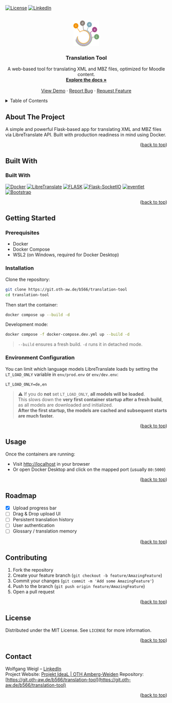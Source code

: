 <a id="readme-top"></a>

<!-- PROJECT SHIELDS -->
<!-- [![Contributors][contributors-shield]][contributors-url] -->
<!-- [![Forks][forks-shield]][forks-url] -->
<!-- [![Stargazers][stars-shield]][stars-url] -->
<!-- [![Issues][issues-shield]][issues-url] -->
[![License][license-shield]][license-url]
[![LinkedIn][linkedin-shield]][linkedin-url]


<br />
<div align="center">
<!-- PROJECT LOGO -->
  <a href="https://www.oth-aw.de/forschung/forschungsprofil/forschungs-und-entwicklungsprojekte/ideal/">
    <img src="app/static/images/ideal-logo.png" alt="Logo" width="80" height="80">
  </a>

<h3 align="center">Translation Tool</h3>

  <p align="center">
    A web-based tool for translating XML and MBZ files, optimized for Moodle content.
    <br />
    <a href="https://git.oth-aw.de/b566/translation-tool"><strong>Explore the docs »</strong></a>
    <br />
    <br />
    <a href="https://git.oth-aw.de/b566/translation-tool">View Demo</a>
    ·
    <a href="https://git.oth-aw.de/b566/translation-tool/issues/new?labels=bug">Report Bug</a>
    ·
    <a href="https://git.oth-aw.de/b566/translation-tool/issues/new?labels=enhancement">Request Feature</a>
  </p>
</div>

<!-- TABLE OF CONTENTS -->
<details>
  <summary>Table of Contents</summary>
  <ol>
    <li><a href="#about-the-project">About The Project</a></li>
    <li><a href="#built-with">Built With</a></li>
    <li><a href="#getting-started">Getting Started</a></li>
    <li><a href="#usage">Usage</a></li>
    <li><a href="#roadmap">Roadmap</a></li>
    <li><a href="#contributing">Contributing</a></li>
    <li><a href="#license">License</a></li>
    <li><a href="#contact">Contact</a></li>
  </ol>
</details>

## About The Project

A simple and powerful Flask-based app for translating XML and MBZ files via LibreTranslate API. Built with production readiness in mind using Docker.

<p align="right">(<a href="#readme-top">back to top</a>)</p>

## Built With

### Built With

[![Docker][Docker]][Docker-url]
[![LibreTranslate][LibreTranslate]][LibreTranslate-url]
[![FLASK][FLASK]][Flask-url]
[![Flask-SocketIO][Flask-SocketIO]][Flask-SocketIO-url]
[![eventlet][eventlet]][eventlet-url]
[![Bootstrap][Bootstrap]][Bootstrap-url]

<p align="right">(<a href="#readme-top">back to top</a>)</p>

## Getting Started

### Prerequisites

- Docker
- Docker Compose
- WSL2 (on Windows, required for Docker Desktop)

### Installation

Clone the repository:

```bash
git clone https://git.oth-aw.de/b566/translation-tool
cd translation-tool
```

Then start the container:

```bash
docker compose up --build -d
```

Development mode:

```bash
docker compose -f docker-compose.dev.yml up --build -d
```

> `--build` ensures a fresh build. `-d` runs it in detached mode.

### Environment Configuration

You can limit which language models LibreTranslate loads by setting the `LT_LOAD_ONLY` variable in `env/prod.env` or `env/dev.env`:

```env
LT_LOAD_ONLY=de,en
```

> ⚠️ If you do **not** set `LT_LOAD_ONLY`, **all models will be loaded**.  
> This slows down the **very first container startup after a fresh build**, as all models are downloaded and initialized.  
> **After the first startup, the models are cached and subsequent starts are much faster.**

<p align="right">(<a href="#readme-top">back to top</a>)</p>

## Usage

Once the containers are running:

- Visit [http://localhost](http://localhost) in your browser
- Or open Docker Desktop and click on the mapped port (usually `80:5000`)

<p align="right">(<a href="#readme-top">back to top</a>)</p>

## Roadmap

- [X] Upload progress bar
- [ ] Drag & Drop upload UI
- [ ] Persistent translation history
- [ ] User authentication
- [ ] Glossary / translation memory

<p align="right">(<a href="#readme-top">back to top</a>)</p>

## Contributing

1. Fork the repository
2. Create your feature branch (`git checkout -b feature/AmazingFeature`)
3. Commit your changes (`git commit -m 'Add some AmazingFeature'`)
4. Push to the branch (`git push origin feature/AmazingFeature`)
5. Open a pull request

<p align="right">(<a href="#readme-top">back to top</a>)</p>

## License

Distributed under the MIT License. See `LICENSE` for more information.

<p align="right">(<a href="#readme-top">back to top</a>)</p>

## Contact

Wolfgang Weigl – [LinkedIn](https://linkedin.com/in/wolfgang-weigl-933885236/)  
Project Website: [Projekt IdeaL | OTH Amberg-Weiden](https://www.oth-aw.de/forschung/forschungsprofil/forschungs-und-entwicklungsprojekte/ideal/)
Repository: [https://git.oth-aw.de/b566/translation-tool](https://git.oth-aw.de/b566/translation-tool)



<p align="right">(<a href="#readme-top">back to top</a>)</p>

<!-- MARKDOWN LINKS & IMAGES -->
<!-- [contributors-shield]: https://img.shields.io/github/contributors/b566/translation-tool.svg?style=for-the-badge -->
<!-- [contributors-url]: https://git.oth-aw.de/b566/translation-tool/graphs/contributors -->
<!-- [forks-shield]: https://img.shields.io/github/forks/b566/translation-tool.svg?style=for-the-badge -->
<!-- [forks-url]: https://git.oth-aw.de/b566/translation-tool/network/members -->
<!-- [stars-shield]: https://img.shields.io/github/stars/b566/translation-tool.svg?style=for-the-badge -->
<!-- [stars-url]: https://git.oth-aw.de/b566/translation-tool/stargazers -->
<!-- [issues-shield]: https://img.shields.io/github/issues/b566/translation-tool.svg?style=for-the-badge -->
<!-- [issues-url]: https://git.oth-aw.de/b566/translation-tool/issues -->
[license-shield]: https://img.shields.io/badge/license-MIT-blue?style=for-the-badge
[license-url]: https://git.oth-aw.de/b566/translation-tool/blob/main/LICENSE
[linkedin-shield]: https://img.shields.io/badge/-LinkedIn-black.svg?style=for-the-badge&colorB=0a66c2
[linkedin-url]: https://linkedin.com/in/wolfgang-weigl-933885236/
[Docker]: https://img.shields.io/badge/docker-257bd6?style=for-the-badge&logo=docker&logoColor=white
[Docker-url]: https://www.docker.com/
[LibreTranslate]: https://img.shields.io/badge/libretranslate-555?style=for-the-badge
[LibreTranslate-url]: https://github.com/LibreTranslate/LibreTranslate
[FLASK]: https://img.shields.io/badge/Flask-000000?style=for-the-badge&logo=Flask&logoColor=white
[Flask-url]: https://flask.palletsprojects.com/
[Flask-SocketIO]: https://img.shields.io/badge/Socket.io-4.1.3-010101?style=for-the-badge&logo=Socket.io&logoColor=white
[Flask-SocketIO-url]: https://flask-socketio.readthedocs.io/
[eventlet]: https://img.shields.io/badge/eventlet-555?style=for-the-badge
[eventlet-url]: https://pypi.org/project/eventlet/
[Bootstrap]: https://img.shields.io/badge/Bootstrap-563D7C?style=for-the-badge&logo=bootstrap&logoColor=white
[Bootstrap-url]: https://getbootstrap.com/